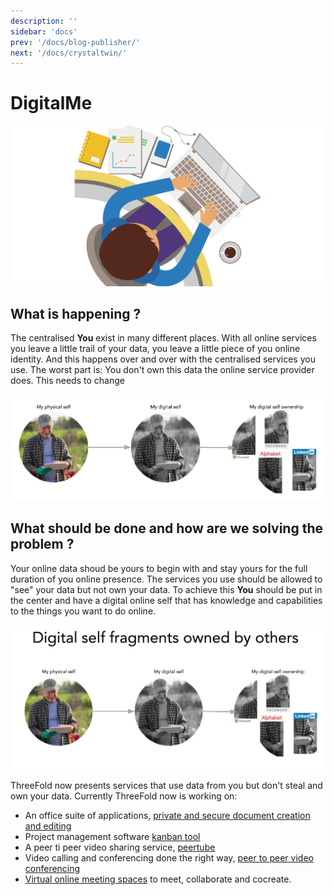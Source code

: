```yaml
---
description: ''
sidebar: 'docs'
prev: '/docs/blog-publisher/'
next: '/docs/crystaltwin/'
---
```


# DigitalMe

![](./img/me.png)

## What is happening ?

The centralised **You** exist in many different places. With all online services you leave a little trail of your data, you leave a little piece of you online identity. And this happens over and over with the centralised services you use.  The worst part is:  You don't own this data the online service provider does.  This needs to change

![](./img/fragmented_digital_self_notext.png)

## What should be done and how are we solving the problem ?

Your online data shoud be yours to begin with and stay yours for the full duration of you online presence.  The services you use should be allowed to "see" your data but not own your data. To achieve this **You** should be put in the center and have a digital online self that has knowledge and capabilities to the things you want to do online.

![](./img/your_digital_self_notext.png)

<!-- These link are no longer valid -->

ThreeFold now presents services that use data from you but don't steal and own your data.  Currently ThreeFold now is working on:
 - An office suite of applications, [private and secure document creation and editing](../dmcollab)
 - Project management software [kanban tool](../dmcircles)
 - A peer ti peer video sharing service, [peertube](../video-sharing)
 - Video calling and conferencing done the right way, [peer to peer video conferencing](../video-conf)
 - [Virtual online meeting spaces](../virtual-spaces) to meet, collaborate and cocreate.

